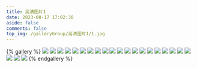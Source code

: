```yaml
---
title: 高清图片1
date: 2023-08-17 17:02:30 
aside: false 
comments: false
top_img: /galleryGroup/高清图片1/1.jpg 
---
```

{% gallery %} 
![](/galleryGroup/高清图片1/1.jpg) 
![](/galleryGroup/高清图片1/10.jpg) 
![](/galleryGroup/高清图片1/11.jpg) 
![](/galleryGroup/高清图片1/12.jpg) 
![](/galleryGroup/高清图片1/13.jpg) 
![](/galleryGroup/高清图片1/14.jpg) 
![](/galleryGroup/高清图片1/15.jpg) 
![](/galleryGroup/高清图片1/16.jpg) 
![](/galleryGroup/高清图片1/17.jpg) 
![](/galleryGroup/高清图片1/18.jpg) 
![](/galleryGroup/高清图片1/19.jpg) 
![](/galleryGroup/高清图片1/2.jpg) 
![](/galleryGroup/高清图片1/20.jpg) 
![](/galleryGroup/高清图片1/21.jpg) 
![](/galleryGroup/高清图片1/22.jpg) 
![](/galleryGroup/高清图片1/23.jpg) 
![](/galleryGroup/高清图片1/3.jpg) 
![](/galleryGroup/高清图片1/4.jpg) 
![](/galleryGroup/高清图片1/5.jpg) 
![](/galleryGroup/高清图片1/6.jpg) 
![](/galleryGroup/高清图片1/7.jpg) 
![](/galleryGroup/高清图片1/8.jpg) 
![](/galleryGroup/高清图片1/9.jpg) 
{% endgallery %} 
